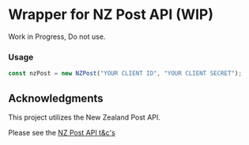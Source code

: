 # Wrapper for NZ Post API (WIP)

Work in Progress, Do not use.

### Usage

```ts
const nzPost = new NZPost("YOUR CLIENT ID", "YOUR CLIENT SECRET");
```

## Acknowledgments

This project utilizes the New Zealand Post API. 

Please see the [NZ Post API t&c's](https://www.nzpost.co.nz/business/terms-and-conditions/terms-and-conditions-for-api-use)